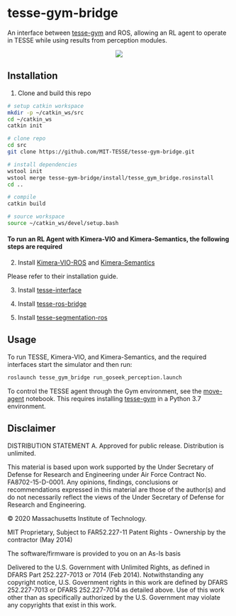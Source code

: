 # tesse-gym-bridge

An interface between [tesse-gym](https://github.com/MIT-TESSE/tesse-gym) and ROS, allowing an RL agent to operate in TESSE while using results from perception modules.

<div align="center">
  <img src="docs/tesse_kimera_gym_2.gif">
</div>

## Installation

1. Clone and build this repo

```sh
# setup catkin workspace
mkdir -p ~/catkin_ws/src
cd ~/catkin_ws
catkin init

# clone repo
cd src
git clone https://github.com/MIT-TESSE/tesse-gym-bridge.git

# install dependencies
wstool init
wstool merge tesse-gym-bridge/install/tesse_gym_bridge.rosinstall 
cd ..

# compile
catkin build

# source workspace
source ~/catkin_ws/devel/setup.bash
```

#### To run an RL Agent with Kimera-VIO and Kimera-Semantics, the following steps are required

2. Install [Kimera-VIO-ROS](https://github.com/MIT-SPARK/Kimera-VIO-ROS) and [Kimera-Semantics](https://github.com/MIT-SPARK/Kimera-Semantics)

Please refer to their installation guide.

3. Install [tesse-interface](https://github.com/MIT-TESSE/tesse-interface) 

4. Install [tesse-ros-bridge](https://github.com/MIT-TESSE/tesse-ros-bridge)

5. Install [tesse-segmentation-ros](https://github.com/MIT-TESSE/tesse-segmentation-ros)



## Usage

To run TESSE, Kimera-VIO, and Kimera-Semantics, and the required interfaces start the simulator and then run:

```sh
roslaunch tesse_gym_bridge run_goseek_perception.launch
```

To control the TESSE agent through the Gym environment, see the [move-agent](./notebooks/move-agent.ipynb) notebook. This requires installing [tesse-gym](https://github.com/MIT-TESSE/tesse-gym) in a Python 3.7 environment. 

## Disclaimer

DISTRIBUTION STATEMENT A. Approved for public release. Distribution is unlimited.

This material is based upon work supported by the Under Secretary of Defense for Research and Engineering under Air Force Contract No. FA8702-15-D-0001. Any opinions, findings, conclusions or recommendations expressed in this material are those of the author(s) and do not necessarily reflect the views of the Under Secretary of Defense for Research and Engineering.

© 2020 Massachusetts Institute of Technology.

MIT Proprietary, Subject to FAR52.227-11 Patent Rights - Ownership by the contractor (May 2014)

The software/firmware is provided to you on an As-Is basis

Delivered to the U.S. Government with Unlimited Rights, as defined in DFARS Part 252.227-7013 or 7014 (Feb 2014). Notwithstanding any copyright notice, U.S. Government rights in this work are defined by DFARS 252.227-7013 or DFARS 252.227-7014 as detailed above. Use of this work other than as specifically authorized by the U.S. Government may violate any copyrights that exist in this work.
